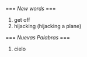 === *New words* ===

1. get off
2. hijacking (hijacking a plane)

=== *Nuevas Palabras* ===

1. cielo
